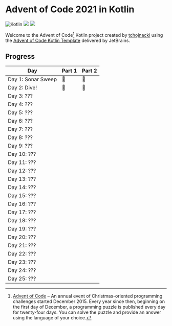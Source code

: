 # Advent of Code 2021 in Kotlin
![Kotlin](https://img.shields.io/badge/Kotlin-grey?logo=Kotlin)
![](https://img.shields.io/badge/⭐%20stars-4-yellow)
![](https://img.shields.io/badge/📅%20days-2-blue)

Welcome to the Advent of Code[^aoc] Kotlin project created by [tchojnacki][github] using the [Advent of Code Kotlin Template][template] delivered by JetBrains.

## Progress
| Day                | Part 1 | Part 2 |
|--------------------|--------|--------|
| Day 1: Sonar Sweep | 🌟     | 🌟     |
| Day 2: Dive!       | 🌟     | 🌟     |
| Day 3: ???         |        |        |
| Day 4: ???         |        |        |
| Day 5: ???         |        |        |
| Day 6: ???         |        |        |
| Day 7: ???         |        |        |
| Day 8: ???         |        |        |
| Day 9: ???         |        |        |
| Day 10: ???        |        |        |
| Day 11: ???        |        |        |
| Day 12: ???        |        |        |
| Day 13: ???        |        |        |
| Day 14: ???        |        |        |
| Day 15: ???        |        |        |
| Day 16: ???        |        |        |
| Day 17: ???        |        |        |
| Day 18: ???        |        |        |
| Day 19: ???        |        |        |
| Day 20: ???        |        |        |
| Day 21: ???        |        |        |
| Day 22: ???        |        |        |
| Day 23: ???        |        |        |
| Day 24: ???        |        |        |
| Day 25: ???        |        |        |


[^aoc]:
    [Advent of Code][aoc] – An annual event of Christmas-oriented programming challenges started December 2015.
    Every year since then, beginning on the first day of December, a programming puzzle is published every day for twenty-four days.
    You can solve the puzzle and provide an answer using the language of your choice.

[aoc]: https://adventofcode.com
[github]: https://github.com/tchojnacki
[template]: https://github.com/kotlin-hands-on/advent-of-code-kotlin-template
